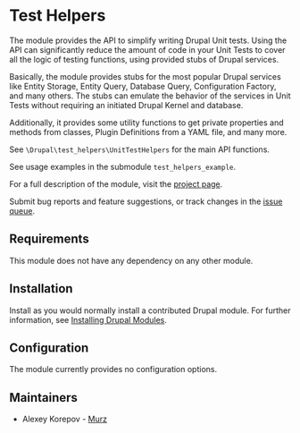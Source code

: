 # Test Helpers

The module provides the API to simplify writing Drupal Unit tests. Using the
API can significantly reduce the amount of code in your Unit Tests to cover all
the logic of testing functions, using provided stubs of Drupal services.

Basically, the module provides stubs for the most popular Drupal services like
Entity Storage, Entity Query, Database Query, Configuration Factory, and many
others. The stubs can emulate the behavior of the services in Unit Tests without
requiring an initiated Drupal Kernel and database.

Additionally, it provides some utility functions to get private properties and
methods from classes, Plugin Definitions from a YAML file, and many more.

See `\Drupal\test_helpers\UnitTestHelpers` for the main API functions.

See usage examples in the submodule `test_helpers_example`.

For a full description of the module, visit the
[project page](https://www.drupal.org/project/test_helpers).

Submit bug reports and feature suggestions, or track changes in the
[issue queue](https://www.drupal.org/project/issues/test_helpers).


## Requirements

This module does not have any dependency on any other module.


## Installation

Install as you would normally install a contributed Drupal module. For further
information, see
[Installing Drupal Modules](https://www.drupal.org/docs/extending-drupal/installing-drupal-modules).


## Configuration

The module currently provides no configuration options.


## Maintainers

- Alexey Korepov - [Murz](https://www.drupal.org/u/murz)
